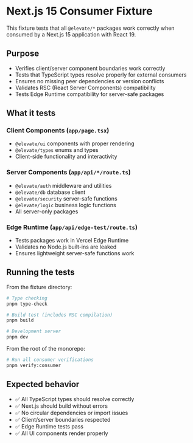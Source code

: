 # Next.js 15 Consumer Fixture

This fixture tests that all `@elevate/*` packages work correctly when consumed by a Next.js 15 application with React 19.

## Purpose

- Verifies client/server component boundaries work correctly
- Tests that TypeScript types resolve properly for external consumers
- Ensures no missing peer dependencies or version conflicts
- Validates RSC (React Server Components) compatibility
- Tests Edge Runtime compatibility for server-safe packages

## What it tests

### Client Components (`app/page.tsx`)
- `@elevate/ui` components with proper rendering
- `@elevate/types` enums and types
- Client-side functionality and interactivity

### Server Components (`app/api/*/route.ts`)
- `@elevate/auth` middleware and utilities
- `@elevate/db` database client
- `@elevate/security` server-safe functions
- `@elevate/logic` business logic functions
- All server-only packages

### Edge Runtime (`app/api/edge-test/route.ts`)
- Tests packages work in Vercel Edge Runtime
- Validates no Node.js built-ins are leaked
- Ensures lightweight server-safe functions work

## Running the tests

From the fixture directory:
```bash
# Type checking
pnpm type-check

# Build test (includes RSC compilation)
pnpm build

# Development server
pnpm dev
```

From the root of the monorepo:
```bash
# Run all consumer verifications
pnpm verify:consumer
```

## Expected behavior

- ✅ All TypeScript types should resolve correctly
- ✅ Next.js should build without errors
- ✅ No circular dependencies or import issues
- ✅ Client/server boundaries respected
- ✅ Edge Runtime tests pass
- ✅ All UI components render properly